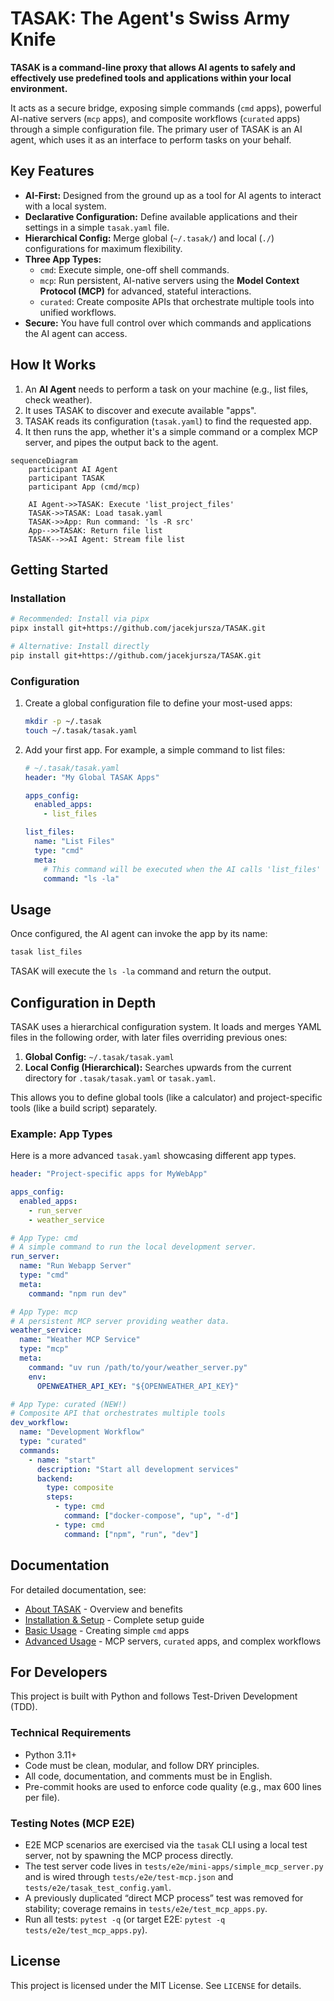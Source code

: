 # TASAK: The Agent's Swiss Army Knife

**TASAK is a command-line proxy that allows AI agents to safely and effectively use predefined tools and applications within your local environment.**

It acts as a secure bridge, exposing simple commands (`cmd` apps), powerful AI-native servers (`mcp` apps), and composite workflows (`curated` apps) through a simple configuration file. The primary user of TASAK is an AI agent, which uses it as an interface to perform tasks on your behalf.

## Key Features

*   **AI-First:** Designed from the ground up as a tool for AI agents to interact with a local system.
*   **Declarative Configuration:** Define available applications and their settings in a simple `tasak.yaml` file.
*   **Hierarchical Config:** Merge global (`~/.tasak/`) and local (`./`) configurations for maximum flexibility.
*   **Three App Types:**
    *   `cmd`: Execute simple, one-off shell commands.
    *   `mcp`: Run persistent, AI-native servers using the **Model Context Protocol (MCP)** for advanced, stateful interactions.
    *   `curated`: Create composite APIs that orchestrate multiple tools into unified workflows.
*   **Secure:** You have full control over which commands and applications the AI agent can access.

## How It Works

1.  An **AI Agent** needs to perform a task on your machine (e.g., list files, check weather).
2.  It uses TASAK to discover and execute available "apps".
3.  TASAK reads its configuration (`tasak.yaml`) to find the requested app.
4.  It then runs the app, whether it's a simple command or a complex MCP server, and pipes the output back to the agent.

```mermaid
sequenceDiagram
    participant AI Agent
    participant TASAK
    participant App (cmd/mcp)

    AI Agent->>TASAK: Execute 'list_project_files'
    TASAK->>TASAK: Load tasak.yaml
    TASAK->>App: Run command: 'ls -R src'
    App-->>TASAK: Return file list
    TASAK-->>AI Agent: Stream file list
```

## Getting Started

### Installation


```bash
# Recommended: Install via pipx
pipx install git+https://github.com/jacekjursza/TASAK.git

# Alternative: Install directly
pip install git+https://github.com/jacekjursza/TASAK.git
```

### Configuration

1.  Create a global configuration file to define your most-used apps:

    ```bash
    mkdir -p ~/.tasak
    touch ~/.tasak/tasak.yaml
    ```

2.  Add your first app. For example, a simple command to list files:

    ```yaml
    # ~/.tasak/tasak.yaml
    header: "My Global TASAK Apps"

    apps_config:
      enabled_apps:
        - list_files

    list_files:
      name: "List Files"
      type: "cmd"
      meta:
        # This command will be executed when the AI calls 'list_files'
        command: "ls -la"
    ```

## Usage

Once configured, the AI agent can invoke the app by its name:

```bash
tasak list_files
```

TASAK will execute the `ls -la` command and return the output.

## Configuration in Depth

TASAK uses a hierarchical configuration system. It loads and merges YAML files in the following order, with later files overriding previous ones:

1.  **Global Config:** `~/.tasak/tasak.yaml`
2.  **Local Config (Hierarchical):** Searches upwards from the current directory for `.tasak/tasak.yaml` or `tasak.yaml`.

This allows you to define global tools (like a calculator) and project-specific tools (like a build script) separately.

### Example: App Types

Here is a more advanced `tasak.yaml` showcasing different app types.

```yaml
header: "Project-specific apps for MyWebApp"

apps_config:
  enabled_apps:
    - run_server
    - weather_service

# App Type: cmd
# A simple command to run the local development server.
run_server:
  name: "Run Webapp Server"
  type: "cmd"
  meta:
    command: "npm run dev"

# App Type: mcp
# A persistent MCP server providing weather data.
weather_service:
  name: "Weather MCP Service"
  type: "mcp"
  meta:
    command: "uv run /path/to/your/weather_server.py"
    env:
      OPENWEATHER_API_KEY: "${OPENWEATHER_API_KEY}"

# App Type: curated (NEW!)
# Composite API that orchestrates multiple tools
dev_workflow:
  name: "Development Workflow"
  type: "curated"
  commands:
    - name: "start"
      description: "Start all development services"
      backend:
        type: composite
        steps:
          - type: cmd
            command: ["docker-compose", "up", "-d"]
          - type: cmd
            command: ["npm", "run", "dev"]
```

## Documentation

For detailed documentation, see:
- [About TASAK](docs/about.md) - Overview and benefits
- [Installation & Setup](docs/setup.md) - Complete setup guide
- [Basic Usage](docs/basic_usage.md) - Creating simple `cmd` apps
- [Advanced Usage](docs/advanced_usage.md) - MCP servers, `curated` apps, and complex workflows

## For Developers

This project is built with Python and follows Test-Driven Development (TDD).

### Technical Requirements

*   Python 3.11+
*   Code must be clean, modular, and follow DRY principles.
*   All code, documentation, and comments must be in English.
*   Pre-commit hooks are used to enforce code quality (e.g., max 600 lines per file).

### Testing Notes (MCP E2E)

- E2E MCP scenarios are exercised via the `tasak` CLI using a local test server, not by spawning the MCP process directly.
- The test server code lives in `tests/e2e/mini-apps/simple_mcp_server.py` and is wired through `tests/e2e/test-mcp.json` and `tests/e2e/tasak_test_config.yaml`.
- A previously duplicated “direct MCP process” test was removed for stability; coverage remains in `tests/e2e/test_mcp_apps.py`.
- Run all tests: `pytest -q` (or target E2E: `pytest -q tests/e2e/test_mcp_apps.py`).

## License

This project is licensed under the MIT License. See `LICENSE` for details.

